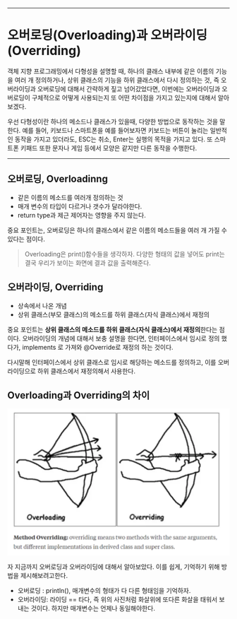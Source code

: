 
* * * 
# 오버로딩(Overloading)과 오버라이딩(Overriding)
객체 지향 프로그래밍에서 다형성을 설명할 때, 하나의 클래스 내부에 같은 이름의 기능을 여러 개 정의하거나, 상위 클래스의 기능을 하위 클래스에서 다시 정의하는
것, 즉 오버라이딩과 오버로딩에 대해서 간략하게 짚고 넘어갔었다면, 이번에는 오버라이딩과 오버로딩이 구체적으로 어떻게 사용되는지 또 어떤 차이점을 가지고 있는지에 대해서 알아보겠다.


우선 다형성이란 하나의 메소드나 클래스가 있을때, 다양한 방법으로 동작하는 것을 말한다. 예를 들어, 키보드나 스마트폰을 예를 들어보자면 키보드는 
버튼이 눌리는 일반적인 동작을 가지고 있더라도, ESC는 취소, Enter는 실행의 목적을 가지고 있다. 또 스마트폰 키패드 또한 문자나 게임 등에서
모양은 같지만 다른 동작을 수행한다.


* * *

## 오버로딩, Overloadinng
- 같은 이름의 메소드를 여러개 정의하는 것
- 매개 변수의 타입이 다르거나 갯수가 달라야한다. 
- return type과 제근 제어자는 영향을 주지 않는다. 

중요 포인트는, 오버로딩은 하나의 클래스에서 같은 이름의 메소드들을 여러 개 가질 수 있다는 점이다.
> Overloading은 print()함수들을 생각하자. 다양한 형태의 값을 넣어도 print는 결국 우리가 보이는 화면에 결과 값을 출력해준다.

## 오버라이딩, Overriding
- 상속에서 나온 개념
- 상위 클래스(부모 클래스)의 메소드를 하위 클래스(자식 클래스)에서 재정의

중요 포인트는 **상위 클래스의 메소드를 하위 클래스(자식 클래스)에서 재정의**한다는 점이다. 오버라이딩의 개념에 대해서 보충 설명을 한다면,
인터페이스에서 임시로 정의 했다가, implements 로 가져와 @Override로 재정의 하는 것이다.

다시말해 인터페이스에서 상위 클래스로 임시로 해당하는 메소드를 정의하고, 이를 오버라이딩으로 하위 클래스에서 재정의해서 사용한다. 


## Overloading과 Overriding의 차이

<img src="./ov1.png" width="650px" height="auto" align="center"></img>

자 지금까지 오버로딩과 오버라이딩에 대해서 알아보았다. 이를 쉽게, 기억하기 위해 방법을 제시해보려고한다.

- 오버로딩 : println(), 매개변수의 형태가 다 다른 형태임을 기억하자.
- 오버라이딩: 라이딩 == 타다, 즉 위의 사진처럼 화살위에 또다른 화살을 태워서 보내는 것이다. 하지만 매개변수는 언제나 동일해야한다.